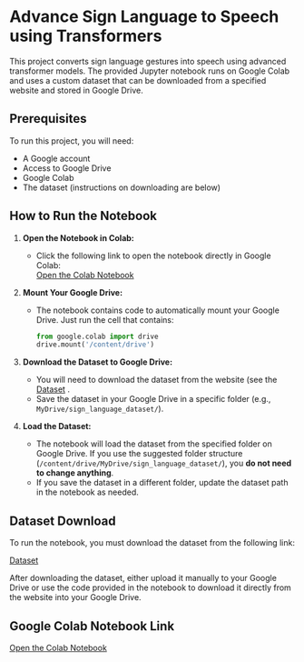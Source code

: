 
# Advance Sign Language to Speech using Transformers

This project converts sign language gestures into speech using advanced transformer models. The provided Jupyter notebook runs on Google Colab and uses a custom dataset that can be downloaded from a specified website and stored in Google Drive.


## Prerequisites
To run this project, you will need:
- A Google account
- Access to Google Drive
- Google Colab
- The dataset (instructions on downloading are below)

## How to Run the Notebook

1. **Open the Notebook in Colab:**
   - Click the following link to open the notebook directly in Google Colab:  
     [Open the Colab Notebook](https://colab.research.google.com/drive/1oINQU0pUNZOnYaHMRNMFivQgw6jO2DCv?usp=sharing)

2. **Mount Your Google Drive:**
   - The notebook contains code to automatically mount your Google Drive. Just run the cell that contains:
     ```python
     from google.colab import drive
     drive.mount('/content/drive')
     ```

3. **Download the Dataset to Google Drive:**
   - You will need to download the dataset from the website (see the [Dataset](https://data.mendeley.com/datasets/kcmpdxky7p/1) .
   - Save the dataset in your Google Drive in a specific folder (e.g., `MyDrive/sign_language_dataset/`). 

4. **Load the Dataset:**
   - The notebook will load the dataset from the specified folder on Google Drive. If you use the suggested folder structure (`/content/drive/MyDrive/sign_language_dataset/`), you **do not need to change anything**.
   - If you save the dataset in a different folder, update the dataset path in the notebook as needed.

## Dataset Download

To run the notebook, you must download the dataset from the following link:

[Dataset](https://data.mendeley.com/datasets/kcmpdxky7p/1) 

After downloading the dataset, either upload it manually to your Google Drive or use the code provided in the notebook to download it directly from the website into your Google Drive.

## Google Colab Notebook Link

[Open the Colab Notebook](https://colab.research.google.com/drive/1oINQU0pUNZOnYaHMRNMFivQgw6jO2DCv?usp=sharing)







